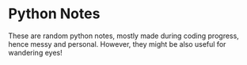 # Python Notes 
                      
These are random python notes, mostly made during coding progress, hence messy and personal. However, they might be also useful for wandering eyes! 


